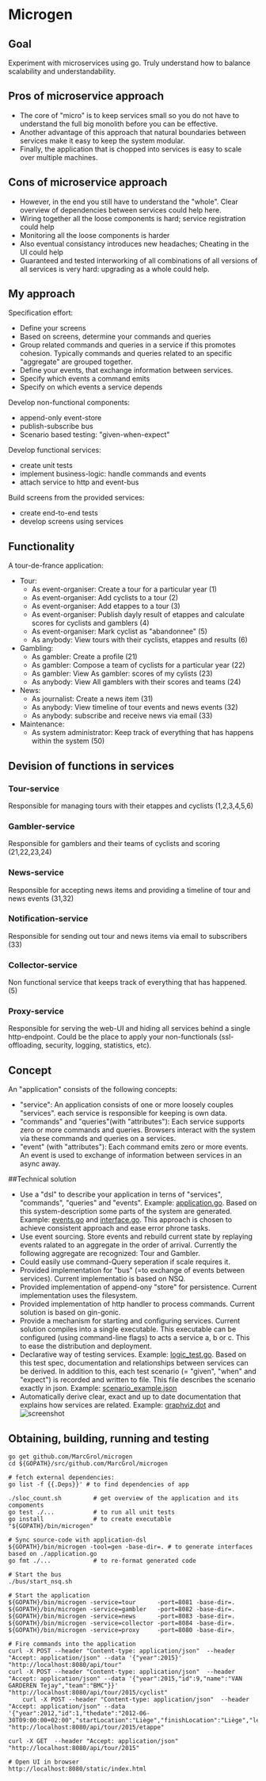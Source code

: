 # Microgen

## Goal
Experiment with microservices using go. Truly understand how to balance scalability and understandability.

## Pros of microservice approach
- The core of "micro" is to keep services small so you do not have to understand the full big monolith before you can be effective. 
- Another advantage of this approach that natural boundaries between services make it easy to keep the system modular. 
- Finally, the application that is chopped into services is easy to scale over multiple machines.

## Cons of microservice approach
- However, in the end you still have to understand the "whole". Clear overview of dependencies between services could help here. 
- Wiring together all the loose components is hard; service registration could help
- Monitoring all the loose components is harder
- Also eventual consistancy introduces new headaches; Cheating in the UI could help
- Guaranteed and tested interworking of all combinations of all versions of all services is very hard: upgrading as a whole could help.

## My approach
Specification effort:
* Define your screens 
* Based on screens, determine your commands and queries
* Group related commands and queries in a service if this promotes cohesion. Typically commands and queries related to an specific "aggregate" are grouped together.
* Define your events, that exchange information between services.
* Specify which events a command emits
* Specify on which events a service depends

Develop non-functional components:
* append-only event-store
* publish-subscribe bus
* Scenario based testing: "given-when-expect"

Develop functional services:
 * create unit tests
 * implement business-logic: handle commands and events
 * attach service to http and event-bus

Build screens from the provided services:
 * create end-to-end tests
 * develop screens using services

## Functionality
A tour-de-france application:
- Tour: 
    - As event-organiser: Create a tour for a particular year (1)
    - As event-organiser: Add cyclists to a tour (2)
    - As event-organiser: Add etappes to a tour (3)
    - As event-organiser: Publish dayly result of etappes and calculate scores for cyclists and gamblers (4)
    - As event-organiser: Mark cyclist as "abandonnee" (5)
    - As anybody: View tours with their cyclists, etappes and results (6)
- Gambling: 
    - As gambler: Create a profile (21)
    - As gambler: Compose a team of cyclists for a particular year (22)
    - As gambler: View As gambler: scores of my cylists (23)
    - As anybody: View All gamblers with their scores and teams (24)
- News: 
    - As journalist: Create a news item (31)
    - As anybody: View timeline of tour events and news events (32)
    - As anybody: subscribe and receive news via email (33)
- Maintenance: 
    - As system administrator: Keep track of everything that has happens within the system (50)

## Devision of functions in services
### Tour-service
Responsible for managing tours with their etappes and cyclists (1,2,3,4,5,6)

### Gambler-service
Responsible for gamblers and their teams of cyclists and scoring (21,22,23,24)

### News-service
Responsible for accepting news items and providing a timeline of tour and news events (31,32)

### Notification-service
Responsible for sending out tour and news items via email to subscribers (33)

### Collector-service
Non functional service that keeps track of everything that has happened. (5)

### Proxy-service
Responsible for serving the web-UI and hiding all services behind a single http-endpoint. Could be the place to apply your non-functionals (ssl-offloading, security, logging, statistics, etc).

## Concept
An "application" consists of the following concepts:
 - "service": An application consists of one or more loosely couples "services". each service is responsible for keeping is own data.
 - "commands" and "queries"(with "attributes"): Each service supports zero or more commands and queries. Browsers interact with the system via these commands and queries on a services.
 - "event" (with "attributes"): Each command emits zero or more events. An event is used to exchange of information between services in an async away.

##Technical solution
- Use a "dsl" to describe your application in terns of "services", "commands", "queries" and "events". Example: [application.go](./application.go). Based on this system-description some parts of the system are generated. Example: [events.go](./tourApp/events/events.go) and [interface.go](./tourApp/gambler/interface.go). This approach is chosen to achieve consistent approach and ease error phrone tasks.
- Use event sourcing. Store events and rebuild current state by replaying events ralated to an aggregate in the order of arrival. Currently the following aggregate are recognized: Tour and Gambler.
- Could easily use command-Query seperation if scale requires it.
- Provided implementation for "bus" (=to exchange of events between services). Current implementatio is based on NSQ.
- Provided implementation of append-ony "store" for persistence. Current implementation uses the filesystem.
- Provided implementation of http handler to process commands. Current solution is based on gin-gonic.
- Provide a mechanism for starting and configuring services. Current solution compiles into a single executable. This executable can be configured (using command-line flags) to acts a service a, b or c. This to ease the distribution and deployment.
- Declarative way of testing services. Example: [logic_test.go](./tourApp/tour/logic_test.go). Based on this test spec, documentation and relationships between services can be derived. In addition to this, each test scenario (= "given", "when" and "expect") is recorded and written to file. This file describes the scenario exactly in json. Example: [scenario_example.json](./tourApp/doc/example_Create_new_gambler_success.txt)
- Automatically derive clear, exact and up to date documentation that explains how services are related. Example:  [graphviz.dot](./tourApp/doc/graphviz.dot) and ![screenshot](./tourApp/doc/graphviz.png)

## Obtaining, building, running and testing

    go get github.com/MarcGrol/microgen
    cd ${GOPATH}/src/github.com/MarcGrol/microgen
    
    # fetch external dependencies: 
    go list -f {{.Deps}}' # to find dependencies of app

    ./sloc_count.sh         # get overview of the application and its compoments
    go test ./...           # to run all unit tests
    go install              # to create executable "${GOPATH}/bin/microgen"
    
    # Sync source-code with application-dsl
    ${GOPATH}/bin/microgen -tool=gen -base-dir=. # to generate interfaces based on ./application.go
    go fmt ./...            # to re-format generated code
    
    # Start the bus
    ./bus/start_nsq.sh
    
    # Start the application
    ${GOPATH}/bin/microgen -service=tour      -port=8081 -base-dir=.
    ${GOPATH}/bin/microgen -service=gambler   -port=8082 -base-dir=.
    ${GOPATH}/bin/microgen -service=news      -port=8083 -base-dir=.
    ${GOPATH}/bin/microgen -service=collector -port=8084 -base-dir=.
    ${GOPATH}/bin/microgen -service=proxy     -port=8080 -base-dir=.
    
    # Fire commands into the application
    curl -X POST --header "Content-type: application/json"  --header "Accept: application/json" --data '{"year":2015}' "http://localhost:8080/api/tour"
    curl -X POST --header "Content-type: application/json"  --header "Accept: application/json" --data '{"year":2015,"id":9,"name":"VAN GARDEREN Tejay","team":"BMC"}}' "http://localhost:8080/api/tour/2015/cyclist"
        curl -X POST --header "Content-type: application/json"  --header "Accept: application/json" --data '{"year":2012,"id":1,"thedate":"2012-06-30T09:00:00+02:00","startLocation":"Liège","finishLocation":"Liège","length":6,"kind":4}' "http://localhost:8080/api/tour/2015/etappe"

    curl -X GET  --header "Accept: application/json"  "http://localhost:8080/api/tour/2015"
    
    # Open UI in browser
    http://localhost:8080/static/index.html
    

